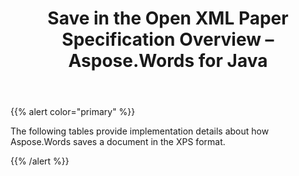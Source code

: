 ﻿---
title: Save in the Open XML Paper Specification Overview – Aspose.Words for Java
articleTitle: Save in the Open XML Paper Specification Overview
linktitle: Save in the Open XML Paper Specification Overview
description: "Export to XPS format using different saving features."
type: docs
weight: 90
url: /java/save-in-the-open-xml-paper-specification-overview/
---

{{% alert color="primary" %}}

The following tables provide implementation details about how Aspose.Words saves a document in the XPS format.

{{% /alert %}}
